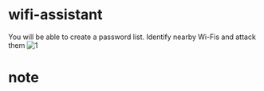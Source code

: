 # wifi-assistant
You will be able to create a password list. Identify nearby Wi-Fis and attack them
![1](https://github.com/MrMelfex/wifi-assistant/assets/149225543/bf0c20e0-cc33-4ad9-885a-cab77cede13c)

# note
